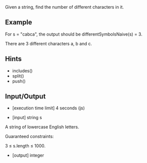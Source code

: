 Given a string, find the number of different characters in it.

## Example

For s = "cabca", the output should be differentSymbolsNaive(s) = 3.

There are 3 different characters a, b and c.

## Hints

* includes()
* split()
* push()

## Input/Output

* [execution time limit] 4 seconds (js)

* [input] string s

A string of lowercase English letters.

Guaranteed constraints:

3 ≤ s.length ≤ 1000.

* [output] integer